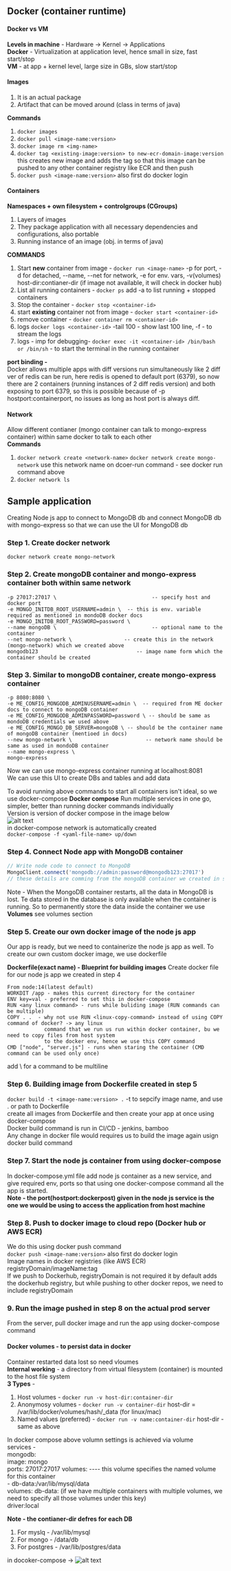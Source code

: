 ## Docker (container runtime)

#### Docker vs VM
**Levels in machine** - Hardware -> Kernel -> Applications  
**Docker** - Virtualization at application level, hence small in size, fast start/stop  
**VM** - at app + kernel level, large size in GBs, slow start/stop

#### Images
1. It is an actual package
2. Artifact that can be moved around (class in terms of java)

**Commands**  
1. ```docker images```
2. ```docker pull <image-name:version>```
3. ```docker image rm <img-name>```
4. ```docker tag <existing-image:version> to new-ecr-domain-image:version```  
this creates new image and adds the tag so that this image can be pushed to any other container registry like ECR and then push
5. ```docker push <image-name:version>``` also first do docker login  

#### Containers  
**Namespaces + own filesystem + controlgroups (CGroups)**
1. Layers of images
2. They package application with all necessary dependencies and configurations, also portable 
3. Running instance of an image (obj. in terms of java)

**COMMANDS**
1. Start **new** container from image - ```docker run <image-name>``` -p for port, -d for detached, --name, --net for network, -e for env. vars, -v(volumes) host-dir:contianer-dir (if image not available, it will check in docker hub)
2. List all running containers - ```docker ps``` add -a to list running + stopped containers
3. Stop the container - ```docker stop <container-id>```
4. start **existing** container not from image - ```docker start <container-id>``` 
5. remove container - ```docker container rm <container-id>```
6. logs ```docker logs <container-id>``` -tail 100 - show last 100 line, -f - to stream the logs
7. logs - imp for debugging- ```docker exec -it <container-id> /bin/bash or /bin/sh```  - to start the terminal in the running container

**port binding -**  
Docker allows multiple apps with diff versions run simultaneously like 2 diff ver of redis can be run, here redis is opened to default port (6379), so now there are 2 containers (running instances of 2 diff redis version) and both exposing to port 6379, so this is possible because of -p hostport:containerport, no issues as long as host port is always diff.  

#### Network
Allow different contianer (mongo container can talk to mongo-express container) within same docker to talk to each other  
**Commands**  
1. ```docker network create <network-name>```
```docker network create mongo-network```  use this network name on dcoer-run command - see docker run command above  
2. ```docker network ls```

## Sample application
Creating Node js app to connect to MongoDB db and connect MongoDB db with mongo-express so that we can use
the UI for MongoDB db 

### Step 1. Create docker network  
```docker network create mongo-network```  

### Step 2. Create mongoDB container and mongo-express container both within same network
```docker run -d \                             -- run in detached mode
-p 27017:27017 \                               -- specify host and docker port
-e MONGO_INITDB_ROOT_USERNAME=admin \  -- this is env. variable required as mentioned in mondoDB docker docs
-e MONGO_INITDB_ROOT_PASSWORD=password \
--name mongoDB \                               -- optional name to the container
--net mongo-network \                 -- create this in the network (mongo-network) which we created above
mongodb123                                -- image name form which the container should be created
``` 

### Step 3. Similar to mongoDB container, create mongo-express container
```docker run -d \
-p 8080:8080 \
-e ME_CONFIG_MONGODB_ADMINUSERNAME=admin \  -- required from ME docker docs to connect to mongoDB container
-e ME_CONFIG_MONGODB_ADMINPASSWORD=password \ -- should be same as mondoDB credentials we used above
-e ME_CONFIG_MONGO_DB_SERVER=mongoDB \ -- should be the container name of mongoDB container (mentioed in docs)
--new mongo-network \                        -- network name should be same as used in mondoDB container
--name mongo-express \ 
mongo-express
```
Now we can use mongo-express container running at localhost:8081  
We can use this UI to create DBs and tables and add data  

To avoid running above commands to start all containers isn't ideal, so we use docker-compose
**Docker compose**
Run multiple services in one go, simpler, better than running docker commands individually  
Version is version of docker compose in the image below  
![alt text](PNG/docker-compose.PNG "Title")  
in docker-compose network is automatically created  
```docker-compose -f <yaml-file-name> up/down```

### Step 4. Connect Node app with MongoDB container
```javascript
// Write node code to connect to MongoDB
MongoClient.connect('mongodb://admin:password@mongodb123:27017') 
// these details are comming from the mongoDB container we created in step 1
```
Note - When the MongoDB container restarts, all the data in MongoDB is lost. Te data stored in the database is only available when the container is running. So to permanently store the data inside the container we use **Volumes** see volumes section  

### Step 5. Create our own docker image of the node js app
Our app is ready, but we need to containerize the node js app as well. To create our own custom docker image, we use dockerfile

**Dockerfile(exact name) - Blueprint for building images**
Create docker file for our node js app we created in step 4
```
From node:14(latest default)
WORKDIT /app - makes this current directory for the container
ENV key=val - preferred to set this in docker-compose
RUN <any linux command> - runs while buliding image (RUN commands can be multiple)
COPY . .  - why not use RUN <linux-copy-command> instead of using COPY command of docker? -> any linux
            command that we run us run within docker container, bu we need to copy files from host system
            to the docker env, hence we use this COPY command
CMD ["node", "server.js"] - runs when staring the container (CMD command can be used only once)
```
add \ for a command to be multiline

### Step 6. Building image from Dockerfile created in step 5
```docker build -t <image-name:version> .``` -t to sepcify image name, and use . or path to Dockerfile  
create all images from Dockerfile and then create your app at once using docker-compose  
Docker build command is run in CI/CD - jenkins, bamboo  
Any change in docker file would requires us to build the image again usign docker build command

### Step 7. Start the node js container from using docker-compose
In docker-compose.yml file add node js container as a new service, and give required env, ports so that using one docker-compose command all the app is started.  
**Note - the port(hostport:dockerpost) given in the node js service is the one we would be using to access the application from host machine**

### Step 8. Push to docker image to cloud repo (Docker hub or AWS ECR)
We do this using docker push command  
```docker push <image-name:version>``` also first do docker login   
Image names in docker registries (like AWS ECR)  
registryDomain/imageName:tag  
If we push to Dockerhub, registryDomain is not required it by default adds the dockerhub registry, but while pushing to other docker repos, we need to include registryDomain

### 9. Run the image pushed in step 8 on the actual prod server  
From the server, pull docker image and run the app using docker-compose command

#### Docker volumes - to persist data in docker
Container restarted data lost so need vloumes   
**Internal working** - a directory from virtual filesystem (container) is mounted to the host file system  
**3 Types** -  
1. Host volumes - ```docker run -v host-dir:container-dir```  
2. Anonymosy volumes - ```docker run -v container-dir``` host-dir = /var/lib/docker/volumes/hash/_data (for linux/mac) 
3. Named values (preferred) - ```docker run -v name:container-dir``` host-dir - same as above 

In docker compose above volumn settings is achieved via volume  
services -   
  mongodb:  
    image: mongo  
    ports: 27017:27017
    volumes:                   ---- this volume specifies the named volume for this container  
      - db-data:/var/lib/mysql/data  
    volumes:
  db-data: (if we have multiple containers with multiple volumes, we need to specify all those volumes under this key)  
  driver:local 
  

**Note - the contianer-dir defres for each DB**  
1. For myslq - /var/lib/mysql
2. For mongo - /data/db
3. For postgres - /var/lib/postgres/data  

in docoker-compose ->
![alt text](PNG/volumes.PNG "Title")  
